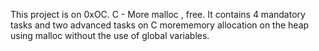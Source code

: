 This project is on 0xOC. C - More malloc , free. It contains 4 mandatory tasks and two advanced tasks on C morememory allocation on the heap using malloc without the use of global variables.
